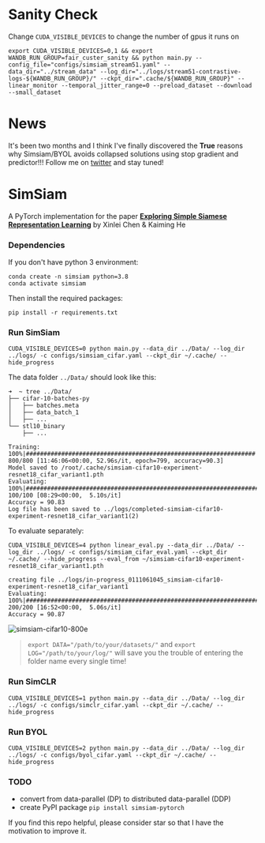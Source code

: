 # Sanity Check

Change `CUDA_VISIBLE_DEVICES` to change the number of gpus it runs on

`export CUDA_VISIBLE_DEVICES=0,1 && export WANDB_RUN_GROUP=fair_custer_sanity && python main.py --config_file="configs/simsiam_stream51.yaml" --data_dir="../stream_data" --log_dir="../logs/stream51-contrastive-logs-${WANDB_RUN_GROUP}/" --ckpt_dir=".cache/${WANDB_RUN_GROUP}" --linear_monitor --temporal_jitter_range=0 --preload_dataset --download --small_dataset`


# News
It's been two months and I think I've finally discovered the **True** reasons why Simsiam/BYOL avoids collapsed solutions using stop gradient and predictor!!! Follow me on [twitter](https://twitter.com/tianyu_hua) and stay tuned!


# SimSiam
A PyTorch implementation for the paper [**Exploring Simple Siamese Representation Learning**](https://arxiv.org/abs/2011.10566) by Xinlei Chen & Kaiming He



### Dependencies

If you don't have python 3 environment:
```
conda create -n simsiam python=3.8
conda activate simsiam
```
Then install the required packages:
```
pip install -r requirements.txt
```

### Run SimSiam

```
CUDA_VISIBLE_DEVICES=0 python main.py --data_dir ../Data/ --log_dir ../logs/ -c configs/simsiam_cifar.yaml --ckpt_dir ~/.cache/ --hide_progress
```
The data folder `../Data/` should look like this:
```
➜  ~ tree ../Data/
├── cifar-10-batches-py
│   ├── batches.meta
│   ├── data_batch_1
│   ├── ...
└── stl10_binary
    ├── ...
```
```
Training: 100%|#################################################################| 800/800 [11:46:06<00:00, 52.96s/it, epoch=799, accuracy=90.3]
Model saved to /root/.cache/simsiam-cifar10-experiment-resnet18_cifar_variant1.pth
Evaluating: 100%|##########################################################################################################| 100/100 [08:29<00:00,  5.10s/it]
Accuracy = 90.83
Log file has been saved to ../logs/completed-simsiam-cifar10-experiment-resnet18_cifar_variant1(2)
```
To evaluate separately:
```
CUDA_VISIBLE_DEVICES=4 python linear_eval.py --data_dir ../Data/ --log_dir ../logs/ -c configs/simsiam_cifar_eval.yaml --ckpt_dir ~/.cache/ --hide_progress --eval_from ~/simsiam-cifar10-experiment-resnet18_cifar_variant1.pth

creating file ../logs/in-progress_0111061045_simsiam-cifar10-experiment-resnet18_cifar_variant1
Evaluating: 100%|##########################################################################################################| 200/200 [16:52<00:00,  5.06s/it]
Accuracy = 90.87
```
![simsiam-cifar10-800e](simsiam-800e90.83acc.svg)

>`export DATA="/path/to/your/datasets/"` and `export LOG="/path/to/your/log/"` will save you the trouble of entering the folder name every single time!

### Run SimCLR

```
CUDA_VISIBLE_DEVICES=1 python main.py --data_dir ../Data/ --log_dir ../logs/ -c configs/simclr_cifar.yaml --ckpt_dir ~/.cache/ --hide_progress
```

### Run BYOL
```
CUDA_VISIBLE_DEVICES=2 python main.py --data_dir ../Data/ --log_dir ../logs/ -c configs/byol_cifar.yaml --ckpt_dir ~/.cache/ --hide_progress
```

### TODO

- convert from data-parallel (DP) to distributed data-parallel (DDP)
- create PyPI package `pip install simsiam-pytorch`


If you find this repo helpful, please consider star so that I have the motivation to improve it.



